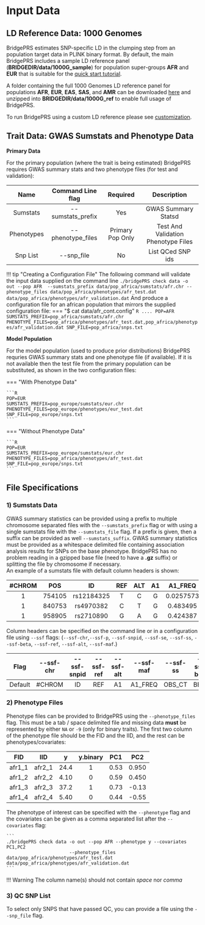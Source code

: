 # Input Data

## LD Reference Data: 1000 Genomes 

BridgePRS estimates SNP-specific LD in the clumping step from an population target data in PLINK binary format.  By default, the main 
BridgePRS includes a sample LD reference panel (**BRIDGEDIR/data/1000G_sample**) for population super-groups **AFR** and **EUR** that is 
suitable for the [quick start tutorial](quikstart.md). 

A folder containing the full 1000 Genomes LD reference panel for populations **AFR**, **EUR**, **EAS**, **SAS**, and **AMR** can be downloaded 
[here](https://github.com/clivehoggart/BridgePRS/archive/refs/heads/main.zip) and unzipped into **BRIDGEDIR/data/1000G_ref** to enable full usage 
of BridgePRS. 

To run BridgePRS using a custom LD reference please see [customization](guide_customization.md). 





## Trait Data: GWAS Sumstats and Phenotype Data

**Primary Data** 

For the primary population (where the trait is being estimated) BridgePRS requires GWAS summary stats
and two phenotype files (for test and validation): 




|Name|Command Line flag|Required|Description|
|:-:|:-:|:-:|:-:|
|Sumstats|--sumstats_prefix|Yes|GWAS Summary Statsd|
|Phenotypes|--phenotype_files|Primary Pop Only|Test And Validation Phenotype Files|
|Snp List|--snp_file|No|List QCed SNP ids| 

!!! tip "Creating a Configuration File"
    The following command will validate the input data supplied on the command line 
    ```
    ./bridgePRS check data -o out --pop AFR 
                           --sumstats_prefix data/pop_africa/sumstats/afr.chr
                           --phenotype_files data/pop_africa/phenotypes/afr_test.dat data/pop_africa/phenotypes/afr_validation.dat
    ```
    And produce a configuration file for an african population that mirrors the supplied configuration file: 
    === "$ cat data/afr_cont.config"
    ```R
     ....
     POP=AFR
     SUMSTATS_PREFIX=pop_africa/sumstats/afr.chr
     PHENOTYPE_FILES=pop_africa/phenotypes/afr_test.dat,pop_africa/phenotypes/afr_validation.dat
     SNP_FILE=pop_africa/snps.txt
    ```

**Model Population** 

For the model population (used to produce prior distributions) BridgePRS requries GWAS summary stats 
and one phenotype file (if available).  If it is not available then the test file 
from the primary population can be substituted, as shown in the two configuration files: 


=== "With Phenotype Data"

    ```R
    POP=EUR 
    SUMSTATS_PREFIX=pop_europe/sumstats/eur.chr
    PHENOTYPE_FILES=pop_europe/phenotypes/eur_test.dat
    SNP_FILE=pop_europe/snps.txt
    ```

=== "Without Phenotype Data"

    ```R
    POP=EUR
    SUMSTATS_PREFIX=pop_europe/sumstats/eur.chr
    PHENOTYPE_FILES=pop_africa/phenotypes/afr_test.dat
    SNP_FILE=pop_europe/snps.txt
    ```



## File Specifications 


### 1) Sumstats Data 

GWAS summary statistics can be provided using a prefix to multiple chromosome separated files with the `--sumstats_prefix` flag or 
with using a single sumstats file with the `--sumstats_file` flag.  If a prefix is given, then a suffix can be provided as well `--sumstats_suffix`. 
GWAS summary statistics must be provided as a whitespace delimited file containing association analysis results for SNPs on the base phenotype.
BridgePRS has no problem reading in a gzipped base file (need to have a **.gz** suffix) or splitting the file by chromosome if necessary.  
An example of a sumstats file with default column headers is shown: 

|#CHROM|POS|ID|REF|ALT|A1|A1_FREQ|TEST|OBS_CT|BETA|SE|T_STAT|P|ERRCODE|
|:-:|:-:|:-:|:-:|:-:|:-:|:-:|:-:|:-:|:-:|:-:|:-:|:-:|:-:|
|1|754105|rs12184325|T|C|G|0.0257573|ADD|4853|0.820864|0.413692|1.98424|0.0472871|.|
|1|840753|rs4970382|C|T|G|0.483495|ADD|4847|0.0011142|0.128347|0.00868116|0.993074|.|
|1|958905|rs2710890|G|A|G|0.424387|ADD|4814|0.108094|0.132225|0.817497|0.413687|.|

Column headers can be specified on the command line or in a configuration file using `--ssf` flags: 
(`--ssf-chr`,`--ssf-p`, `--ssf-snpid`, `--ssf-se`, `--ssf-ss`, `--ssf-beta`, `--ssf-ref`, `--ssf-alt`, `--ssf-maf`.)


|Flag|--ssf-chr|--ssf-snpid|--ssf-ref|--ssf-alt|--ssf-maf|--ssf-ss|--ssf-beta|--ssf-se|--ssf-p|
|:-:|:-:|:-:|:-:|:-:|:-:|:-:|:-:|:-:|:-:|
|Default|#CHROM|ID|REF|A1|A1_FREQ|OBS_CT|BETA|SE|P|


### 2) Phenotype Files
Phenotype files can be provided to BridgePRS using the `--phenotype_files` flag. 
This must be a tab / space delimited file and missing data **must** be represented by either `NA` or `-9` (only for binary traits).
The first two column of the phenotype file should be the FID and the IID, and the rest can be phenotypes/covariates:  

|FID|IID|y|y.binary|PC1|PC2|
|:-:|:-:|:-:|:-:|:-:|:-:| 
|afr1_1|afr2_1|24.4|1|0.53|0.950| 
|afr1_2|afr2_2|4.10|0|0.59|0.450| 
|afr1_3|afr2_3|37.2|1|0.73|-0.13| 
|afr1_4|afr2_4|5.40|0|0.44|-0.55| 


The phenotype of interest can be specified with the `--phenotype` flag and the covariates can be given as a comma separated list 
after the `--covariates` flag: 

    ```
    ./bridgePRS check data -o out --pop AFR --phenotype y --covariates PC1,PC2 
                           --phenotype_files data/pop_africa/phenotypes/afr_test.dat data/pop_africa/phenotypes/afr_validation.dat
    ```

!!! Warning
    The column name(s) should not contain *space* nor *comma*


### 3) QC SNP List 
To select only SNPS that have passed QC, you can provide a file using the `--snp_file` flag. 





